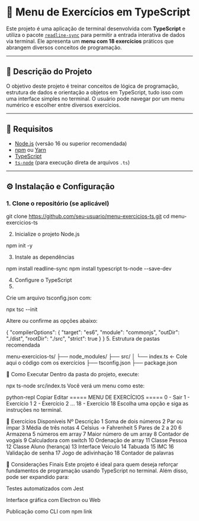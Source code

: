 # 📘 Menu de Exercícios em TypeScript

Este projeto é uma aplicação de terminal desenvolvida com **TypeScript** e utiliza o pacote [`readline-sync`](https://www.npmjs.com/package/readline-sync) para permitir a entrada interativa de dados via terminal. Ele apresenta um **menu com 18 exercícios** práticos que abrangem diversos conceitos de programação.

---

## 🧩 Descrição do Projeto

O objetivo deste projeto é treinar conceitos de lógica de programação, estrutura de dados e orientação a objetos em TypeScript, tudo isso com uma interface simples no terminal. O usuário pode navegar por um menu numérico e escolher entre diversos exercícios.

---

## 🧰 Requisitos

- [Node.js](https://nodejs.org/) (versão 16 ou superior recomendada)
- [npm](https://www.npmjs.com/) ou [Yarn](https://yarnpkg.com/)
- [TypeScript](https://www.typescriptlang.org/)
- [`ts-node`](https://typestrong.org/ts-node/) (para execução direta de arquivos `.ts`)

---

## ⚙️ Instalação e Configuração

### 1. Clone o repositório (se aplicável)


git clone https://github.com/seu-usuario/menu-exercicios-ts.git
cd menu-exercicios-ts

2. Inicialize o projeto Node.js

npm init -y

3. Instale as dependências

npm install readline-sync
npm install typescript ts-node --save-dev

4. Configure o TypeScript
5. 
Crie um arquivo tsconfig.json com:

npx tsc --init

Altere ou confirme as opções abaixo:

{
  "compilerOptions": {
    "target": "es6",
    "module": "commonjs",
    "outDir": "./dist",
    "rootDir": "./src",
    "strict": true
  }
}
5. Estrutura de pastas recomendada

menu-exercicios-ts/
├── node_modules/
├── src/
│   └── index.ts   ← Cole aqui o código com os exercícios
├── tsconfig.json
├── package.json

🚀 Como Executar
Dentro da pasta do projeto, execute:

npx ts-node src/index.ts
Você verá um menu como este:

python-repl
Copiar
Editar
===== MENU DE EXERCÍCIOS =====
0 - Sair
1 - Exercício 1
2 - Exercício 2
...
18 - Exercício 18
Escolha uma opção e siga as instruções no terminal.

🧪 Exercícios Disponíveis
Nº	Descrição
1	Soma de dois números
2	Par ou ímpar
3	Média de três notas
4	Celsius → Fahrenheit
5	Pares de 2 a 20
6	Armazena 5 números em array
7	Maior número de um array
8	Contador de vogais
9	Calculadora com switch
10	Ordenação de array
11	Classe Pessoa
12	Classe Aluno (herança)
13	Interface Veiculo
14	Tabuada
15	IMC
16	Validação de senha
17	Jogo de adivinhação
18	Contador de palavras

📌 Considerações Finais
Este projeto é ideal para quem deseja reforçar fundamentos de programação usando TypeScript no terminal. Além disso, pode ser expandido para:

Testes automatizados com Jest

Interface gráfica com Electron ou Web

Publicação como CLI com npm link
